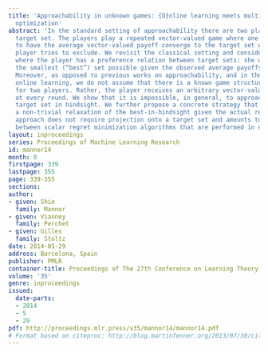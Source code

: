 ```yaml
---
title: 'Approachability in unknown games: {O}nline learning meets multi-objective
  optimization'
abstract: 'In the standard setting of approachability there are two players and a
  target set. The players play a repeated vector-valued game where one of them wants
  to have the average vector-valued payoff converge to the target set which the other
  player tries to exclude. We revisit the classical setting and consider the setting
  where the player has a preference relation between target sets: she wishes to approach
  the smallest (“best”) set possible given the observed average payoffs in hindsight.
  Moreover, as opposed to previous works on approachability, and in the spirit of
  online learning, we do not assume that there is a known game structure with actions
  for two players. Rather, the player receives an arbitrary vector-valued reward vector
  at every round. We show that it is impossible, in general, to approach the best
  target set in hindsight. We further propose a concrete strategy that approaches
  a non-trivial relaxation of the best-in-hindsight given the actual rewards. Our
  approach does not require projection onto a target set and amounts to switching
  between scalar regret minimization algorithms that are performed in episodes.'
layout: inproceedings
series: Proceedings of Machine Learning Research
id: mannor14
month: 0
firstpage: 339
lastpage: 355
page: 339-355
sections: 
author:
- given: Shie
  family: Mannor
- given: Vianney
  family: Perchet
- given: Gilles
  family: Stoltz
date: 2014-05-29
address: Barcelona, Spain
publisher: PMLR
container-title: Proceedings of The 27th Conference on Learning Theory
volume: '35'
genre: inproceedings
issued:
  date-parts:
  - 2014
  - 5
  - 29
pdf: http://proceedings.mlr.press/v35/mannor14/mannor14.pdf
# Format based on citeproc: http://blog.martinfenner.org/2013/07/30/citeproc-yaml-for-bibliographies/
---
```

